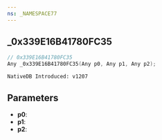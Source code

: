 ```yaml
---
ns: _NAMESPACE77
---
```

## _0x339E16B41780FC35

```c
// 0x339E16B41780FC35
Any _0x339E16B41780FC35(Any p0, Any p1, Any p2);
```

```
NativeDB Introduced: v1207
```

## Parameters
* **p0**:
* **p1**:
* **p2**:
